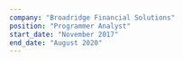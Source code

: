 ```yaml
---
company: "Broadridge Financial Solutions"
position: "Programmer Analyst"
start_date: "November 2017"
end_date: "August 2020"
---
```

